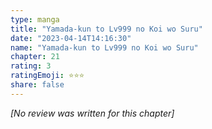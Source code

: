 ```yaml
---
type: manga
title: "Yamada-kun to Lv999 no Koi wo Suru"
date: "2023-04-14T14:16:30"
name: "Yamada-kun to Lv999 no Koi wo Suru"
chapter: 21
rating: 3
ratingEmoji: ⭐️⭐️⭐️
share: false
---
```


*[No review was written for this chapter]*
